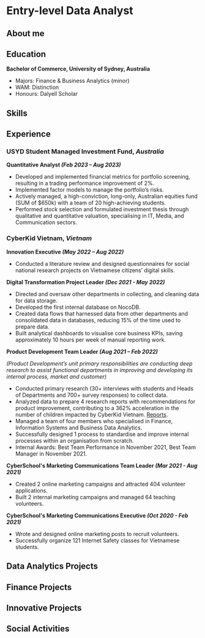 # Entry-level Data Analyst 

## About me 

## Education 
**Bachelor of Commerce, University of Sydney, Australia**
-	Majors: Finance & Business Analytics (minor)
- WAM: Distinction
- Honours: Dalyell Scholar

## Skills 

## Experience 
### USYD Student Managed Investment Fund, _Australia_
**Quantitative Analyst _(Feb 2023 – Aug 2023)_**
- Developed and implemented financial metrics for portfolio screening, resulting in a trading performance improvement of 2%.
- Implemented factor models to manage the portfolio’s risks.
- Actively managed, a high-conviction, long-only, Australian equities fund (SUM of $650k) with a team of 20 high-achieving students.
- Performed stock selection and formulated investment thesis through qualitative and quantitative valuation, specialising in IT, Media, and Communication sectors. 

### CyberKid Vietnam, _Vietnam_  
**Innovation Executive _(May 2022 – Aug 2022)_**
- Conducted a literature review and designed questionnaires for social national research projects on Vietnamese citizens’ digital skills.

**Digital Transformation Project Leader _(Dec 2021 - May 2022)_**
- Directed and oversaw other departments in collecting, and cleaning data for data storage.
- Developed the first internal database on NocoDB.
- Created data flows that harnessed data from other departments and consolidated data in databases, reducing 15% of the time used to prepare data.
- Built analytical dashboards to visualise core business KPIs, saving approximately 10 hours per week of manual reporting work.
  
**Product Development Team Leader _(Aug 2021 – Feb 2022)_**

_(Product Development’s unit primary responsibilities are conducting deep research to assist functional departments in improving and developing its internal process, market and customer)_
- Conducted primary research (30+ interviews with students and Heads of Departments and 700+ survey responses) to collect data.
- Analyzed data to prepare 4 research reports with recommendations for product improvement, contributing to a 362% acceleration in the number of children impacted by CyberKid Vietnam. [Reports](https://drive.google.com/drive/folders/1n5U5sVeYnMH9VbIXju6IELrWZIMZNVGq). 
- Managed a team of four members who specialised in Finance, Information Systems and Business Data Analytics.
- Successfully designed 1 process to standardise and improve internal processes within an organisation from scratch.
- Internal Awards: Best Team Performance in November 2021, Best Team Manager in November 2021.

**CyberSchool's Marketing Communications Team Leader _(Mar 2021 - Aug 2021)_**
- Created 2 online marketing campaigns and attracted 404 volunteer applications. 
- Built 2 internal marketing campaigns and managed 64 teaching volunteers.

**CyberSchool's Marketing Communications Executive _(Oct 2020 - Feb 2021)_**
- Wrote and designed online marketing posts to recruit volunteers.
- Successfully organize 121 Internet Safety classes for Vietnamese students.

## Data Analytics Projects


## Finance Projects 

## Innovative Projects

## Social Activities 


